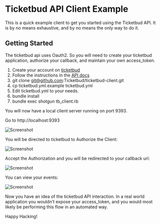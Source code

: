 Ticketbud API Client Example
============================

This is a quick example client to get you started using the Ticketbud API. It is by no means exhaustive, and by no means the
only way to do it.

Getting Started
---------------
The ticketbud api uses Oauth2. So you will need to create your ticketbud application, authorize your callback, and maintain your own access_token.

1. Create your account on [ticketbud](https://ticketbud.com/users/sign_up)
2. Follow the instructions in the [API docs](https://api.ticketbud.com)
3. git clone git@github.com:Ticketbud/ticketbud-client.git
4. cp ticketbud.yml.example ticketbud.yml
5. Edit ticketbud.yml to your needs.
6. bundle install
7. bundle exec shotgun tb_client.rb

You will now have a local client server running on port 9393.

Go to http://localhost:9393

![Screenshot](https://s3.amazonaws.com/ticketbud/random/Screen+Shot+2013-05-08+at+9.58.18+AM.png "Screenshot of simple client")

You will be directed to ticketbud to Authorize the Client:

![Screenshot](https://s3.amazonaws.com/ticketbud/random/Screen+Shot+2013-04-17+at+11.53.18+AM.png "Screenshot of authorization")

Accept the Authorization and you will be redirected to your callback url:

![Screenshot](https://s3.amazonaws.com/ticketbud/random/Screen+Shot+2013-05-08+at+9.58.41+AM.png "Screenshot of callback")

You can view your events:

![Screenshot](https://s3.amazonaws.com/ticketbud/random/Screen+Shot+2013-05-08+at+10.01.33+AM.png "Screenshot of events")

Now you have an idea of the ticketbud API interaction. In a real world application you wouldn't expose your access_token, and you would most likely be performing this flow
in an automated way.

Happy Hacking!